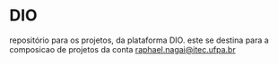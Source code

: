 # DIO
repositório para os projetos, da plataforma DIO.
este se destina para a composicao de projetos da conta raphael.nagai@itec.ufpa.br
